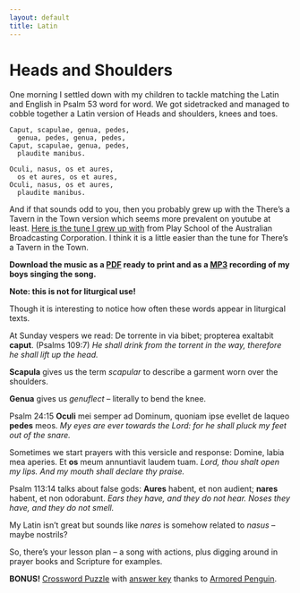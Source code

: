 ```yaml
---
layout: default
title: Latin
---
```



Heads and Shoulders
===================

One morning I settled down with my children to tackle matching the Latin and English in Psalm 53 word for word. We got sidetracked and managed to cobble together a Latin version of Heads and shoulders, knees and toes.


    Caput, scapulae, genua, pedes,
      genua, pedes, genua, pedes,
    Caput, scapulae, genua, pedes,
      plaudite manibus.

    Oculi, nasus, os et aures,
      os et aures, os et aures,
    Oculi, nasus, os et aures,
      plaudite manibus.

And if that sounds odd to you, then you probably grew up with the There’s a Tavern in the Town version which seems more prevalent on youtube at least. [Here is the tune I grew up with](https://youtu.be/q9wUHdN_-5k) from Play School of the Australian Broadcasting Corporation. I think it is a little easier than the tune for There’s a Tavern in the Town.

**Download the music as a [PDF](headsandshoulders.pdf) ready to print and as a [MP3](caputscapulae.mp3) recording of my boys singing the song.**

**Note: this is not for liturgical use!**

Though it is interesting to notice how often these words appear in liturgical texts.

At Sunday vespers we read: De torrente in via bibet; propterea exaltabit **caput**. (Psalms 109:7) *He shall drink from the torrent in the way, therefore he shall lift up the head.*

**Scapula** gives us the term *scapular* to describe a garment worn over the shoulders.

**Genua** gives us *genuflect* – literally to bend the knee.

Psalm 24:15 **Oculi** mei semper ad Dominum, quoniam ipse evellet de laqueo **pedes** meos. *My eyes are ever towards the Lord: for he shall pluck my feet out of the snare.*

Sometimes we start prayers with this versicle and response: Domine, labia mea aperies. Et **os** meum annuntiavit laudem tuam. *Lord, thou shalt open my lips. And my mouth shall declare thy praise.*

Psalm 113:14 talks about false gods: **Aures** habent, et non audient; **nares** habent, et non odorabunt. *Ears they have, and they do not hear. Noses they have, and they do not smell.*

My Latin isn’t great but sounds like *nares* is somehow related to *nasus* – maybe nostrils?

So, there’s your lesson plan – a song with actions, plus digging around in prayer books and Scripture for examples.

**BONUS!** [Crossword Puzzle](CaputScapulaeblank.html) with [answer key](CaputScapulaeetal.html) thanks to [Armored Penguin](http://www.armoredpenguin.com).

